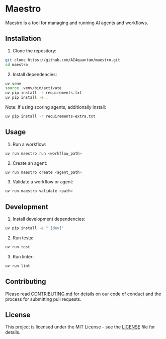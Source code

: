 # Maestro

Maestro is a tool for managing and running AI agents and workflows.

## Installation

1. Clone the repository:
```bash
git clone https://github.com/AI4quantum/maestro.git
cd maestro
```

2. Install dependencies:
```bash
uv venv
source .venv/bin/activate
uv pip install -r requirements.txt
uv pip install -e .
```

Note: If using scoring agents, additionally install:
```bash
uv pip install -r requirements-extra.txt
```

## Usage

1. Run a workflow:
```bash
uv run maestro run <workflow_path>
```

2. Create an agent:
```bash
uv run maestro create <agent_path>
```

3. Validate a workflow or agent:
```bash
uv run maestro validate <path>
```

## Development

1. Install development dependencies:
```bash
uv pip install -e ".[dev]"
```

2. Run tests:
```bash
uv run test
```

3. Run linter:
```bash
uv run lint
```

## Contributing

Please read [CONTRIBUTING.md](CONTRIBUTING.md) for details on our code of conduct and the process for submitting pull requests.

## License

This project is licensed under the MIT License - see the [LICENSE](LICENSE) file for details.

